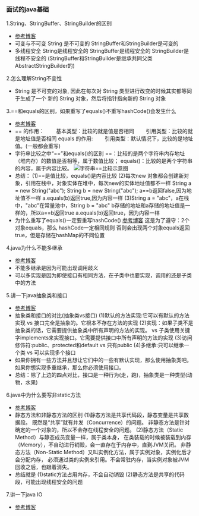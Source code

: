 ### 面试的java基础

1.String、StringBuffer、StringBuilder的区别
   - [参考博客](https://www.cnblogs.com/xudong-bupt/p/3961159.html)
   - 可变与不可变
     String 是不可变的
     StringBuffer和StringBuilder是可变的
   - 多线程安全
     String是线程安全的
     StringBuffer是线程安全的
     StringBuilder是线程不安全的
     (StringBuffer和StringBuilder是继承共同父类AbstractStringBuilder的)

2.怎么理解String不变性 
   -  String 是不可变的对象, 因此在每次对 String 类型进行改变的时候其实都等同于生成了一个
      新的 String 对象，然后将指针指向新的 String 对象

3.==和equals的区别，如果重写了equals()不重写hashCode()会发生什么
   - [参考博客](https://www.cnblogs.com/smyhvae/p/3929585.html)
   - == 的作用：
     　　基本类型：比较的就是值是否相同
     　　引用类型：比较的就是地址值是否相同
     equals 的作用:
     　　引用类型：默认情况下，比较的是地址值。(一般都会重写)
   - 字符串比较之中“==”和equals()的区别
     ==：比较的是两个字符串内存地址（堆内存）的数值是否相等，属于数值比较；
     equals()：比较的是两个字符串的内容，属于内容比较。
   ![字符串==比较示意图](https://images0.cnblogs.com/blog/641601/201408/221553240496054.png)
   - 总结：
     (1)==是值比较，equals()是内容比较
     (2)每次new 对象都会创建新对象，引用在栈中，对象实体在堆中，每次new的实体地址值都不一样
        String a = new String("abc");
        String b = new String("abc");
        a==b返回false,因为地址值不一样
        a.equals(b)返回true,因为内容一样
     (3)String a = "abc"，a在栈中，"abc"在常量池中，String b = "abc"
        b存储的地址和a存储的地址值是一样的，所以a==b返回true
        a.equals(b)返回true，因为内容一样
   - 为什么重写了equals()一定要重写hashCode()
     [参考博客](https://www.cnblogs.com/ouym/p/8963219.html)
     这是为了遵守：2个对象equals，那么 hashCode一定相同规则
     否则会出现两个对象equals返回true，但是存储在hashMap的不同位置

4.java为什么不能多继承 
   - [参考博客](https://blog.csdn.net/qq_36084640/article/details/83903252)
   - 不能多继承是因为可能出现调用歧义
   - 可以多实现是因为即使接口有相同方法，在子类中也要实现，调用的还是子类中的方法

5.讲一下java抽象类和接口 
   - [参考博客](http://www.importnew.com/12399.html)
   - 抽象类和接口的对比(抽象类vs接口)
     (1)默认的方法实现:它可以有默认的方法实现 vs 接口完全是抽象的。它根本不存在方法的实现
     (2)实现：如果子类不是抽象类的话，它需要提供抽象类中所有声明的方法的实现。 
          vs
          子类使用关键字implements来实现接口。它需要提供接口中所有声明的方法的实现
     (3)访问修饰符:public、protected和default vs 只有public
     (4)多继承:只可以继承一个类 vs 可以实现多个接口 
   - 如果你拥有一些方法并且想让它们中的一些有默认实现，那么使用抽象类吧。
     如果你想实现多重继承，那么你必须使用接口。
   - 总结：除了上边的四点对比，接口是一种行为(走，跑)，抽象类是一种类型(动物，水果)

6.java中为什么要写非static方法
   - [参考博客](https://blog.csdn.net/shengzhu1/article/details/70233057) 
   - 静态方法和非静态方法的区别
     (1)静态方法是共享代码段，静态变量是共享数据段。
        既然是“共享”就有并发（Concurrence）的问题。
        非静态方法是针对确定的一个对象的，所以不会存在线程安全的问题。
     (2)静态方法（Static Method）与静态成员变量一样，属于类本身，
        在类装载的时候被装载到内存（Memory），不自动进行销毁，会一直存在于内存中，直到JVM关闭。
        非静态方法（Non-Static Method）又叫实例化方法，属于实例对象，实例化后才会分配内存，
        必须通过类的实例来引用。不会常驻内存，当实例对象被JVM 回收之后，也跟着消失。 
   - 总结就是
     (1)static方法占用内存，不会自动销毁
     (2)静态方法是共享的代码段，可能出现线程安全的问题

7.讲一下java IO
   - [参考博客](https://www.cnblogs.com/fysola/p/6123947.html)
